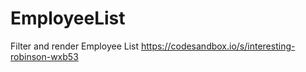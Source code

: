 # EmployeeList

Filter and render Employee List
https://codesandbox.io/s/interesting-robinson-wxb53
